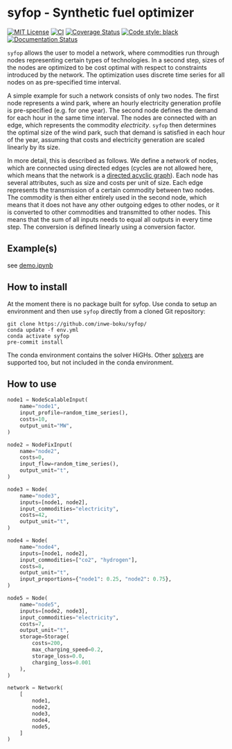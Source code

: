 # syfop - Synthetic fuel optimizer


[![MIT License](https://img.shields.io/github/license/inwe-boku/syfop.svg)](https://choosealicense.com/licenses/mit/)
[![CI](https://github.com/inwe-boku/syfop/actions/workflows/dev.yml/badge.svg)](https://github.com/inwe-boku/syfop/actions)
[![Coverage Status](https://coveralls.io/repos/github/inwe-boku/syfop/badge.svg)](https://coveralls.io/github/inwe-boku/syfop)
[![Code style: black](https://img.shields.io/badge/code%20style-black-000000.svg)](https://github.com/psf/black)
[![Documentation Status](https://readthedocs.org/projects/syfop/badge/?version=latest)](https://syfop.readthedocs.io/)


`syfop` allows the user to model a network, where commodities run through nodes representing
certain types of technologies. In a second step, sizes of the nodes are optimized to be cost
optimal with respect to constraints introduced by the network. The optimization uses discrete time
series for all nodes on as pre-specified time interval.

A simple example for such a network consists of only two nodes. The first node represents a wind
park, where an hourly electricity generation profile is pre-specified (e.g. for one year). The
second node defines the demand for each hour in the same time interval. The nodes are connected
with an edge, which represents the commodity _electricity_. `syfop` then determines the optimal
size of the wind park, such that demand is satisfied in each hour of the year, assuming that costs
and electricity generation are scaled linearly by its size.

In more detail, this is described as follows. We define a network of nodes, which are connected
using directed edges (cycles are not allowed here, which means that the network is a [directed
acyclic graph](https://en.wikipedia.org/wiki/Directed_acyclic_graph)). Each node has several
attributes, such as size and costs per unit of size. Each edge represents the transmission of a
certain commodity between two nodes. The commodity is then either entirely used in the second node,
which means that it does not have any other outgoing edges to other nodes, or it is converted to
other commodities and transmitted to other nodes. This means that the sum of all inputs needs to
equal all outputs in every time step. The conversion is defined linearly using a conversion factor.


Example(s)
----------

see [demo.ipynb](notebooks/demo.ipynb)


How to install
--------------

At the moment there is no package built for syfop. Use conda to setup an environment and then use
`syfop` directly from a cloned Git repository:

    git clone https://github.com/inwe-boku/syfop/
    conda update -f env.yml
    conda activate syfop
    pre-commit install


The conda environment contains the solver HiGHs. Other [solvers](https://linopy.readthedocs.io/en/latest/solvers.html) are supported too, but not included in the conda environment.

<!--
To install Gurobiy:

Download from:
https://www.gurobi.com/downloads/gurobi-software/


    tar tar -zxf gurobi10.0.1_linux64.tar.gz
    cd bla
    python setup.py install

    /opt/gurobi1001/linux64/bin/grbgetkey XXXXXXXX-XXXX-XXXX-XXXX-XXXXXXXXXXXX

    export LD_LIBRARY_PATH=$LD_LIBRARY_PATH:/opt/gurobi1000/linux64/lib
    export GRB_LICENSE_FILE="/opt/gurobi810/gurobi.lic"

-->


How to use
----------


```python
node1 = NodeScalableInput(
    name="node1",
    input_profile=random_time_series(),
    costs=10,
    output_unit="MW",
)
```

```python
node2 = NodeFixInput(
    name="node2",
    costs=0,
    input_flow=random_time_series(),
    output_unit="t",
)

```

```python
node3 = Node(
    name="node3",
    inputs=[node1, node2],
    input_commodities="electricity",
    costs=42,
    output_unit="t",
)

```

```python
node4 = Node(
    name="node4",
    inputs=[node1, node2],
    input_commodities=["co2", "hydrogen"],
    costs=8,
    output_unit="t",
    input_proportions={"node1": 0.25, "node2": 0.75},
)
```

```python
node5 = Node(
    name="node5",
    inputs=[node2, node3],
    input_commodities="electricity",
    costs=7,
    output_unit="t",
    storage=Storage(
        costs=200,
        max_charging_speed=0.2,
        storage_loss=0.0,
        charging_loss=0.001
    ),
)
```

```python
network = Network(
    [
        node1,
        node2,
        node3,
        node4,
        node5,
    ]
)
```
